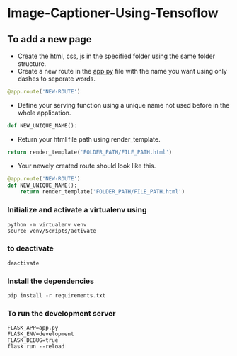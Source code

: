 # Image-Captioner-Using-Tensoflow
## To add a new page
* Create the html, css, js in the specified folder using the same folder structure.
* Create a new route in the [app.py](./app.py) file with the name you want using only dashes to seperate words.
```PYTHON
@app.route('NEW-ROUTE')
```
* Define your serving function using a unique name not used before in the whole application.
```PYTHON
def NEW_UNIQUE_NAME():
```
* Return your html file path using render_template.
```PYTHON
return render_template('FOLDER_PATH/FILE_PATH.html')
```
* Your newely created route should look like this.
```PYTHON
@app.route('NEW-ROUTE')
def NEW_UNIQUE_NAME():
    return render_template('FOLDER_PATH/FILE_PATH.html')
```

### Initialize and activate a virtualenv using
```
python -m virtualenv venv
source venv/Scripts/activate
```
### to deactivate 
```
deactivate
```
### Install the dependencies
```
pip install -r requirements.txt
```
### To run the development server

```
FLASK_APP=app.py
FLASK_ENV=development
FLASK_DEBUG=true
flask run --reload
```